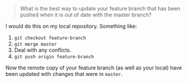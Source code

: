> What is the best way to update your feature branch that has been pushed when it is out of date with the master branch?

I would do this on my local repository. Something like:

1. `git checkout feature-branch`
1. `git merge master`
1. Deal with any conflicts.
1. `git push origin feature-branch`

Now the remote copy of your feature branch (as well as your local) have been
updated with changes that were in `master`.
